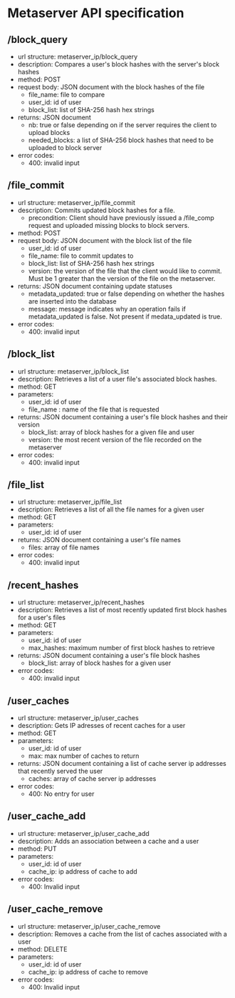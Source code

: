 # Metaserver API specification

## /block_query
* url structure: metaserver_ip/block_query
* description: Compares a user's block hashes with the server's block hashes 
* method: POST
* request body: JSON document with the block hashes of the file
  * file_name: file to compare
  * user_id: id of user 
  * block_list: list of SHA-256 hash hex strings
* returns: JSON document 
  * nb: true or false depending on if the server requires the client to upload blocks
  * needed_blocks: a list of SHA-256 block hashes that need to be uploaded to block server  
* error codes:
  * 400: invalid input
  
## /file_commit
* url structure: metaserver_ip/file_commit
* description: Commits updated block hashes for a file.  
  * precondition: Client should have previously issued a /file_comp request and uploaded missing blocks to block servers. 
* method: POST
* request body: JSON document with the block list of the file
  * user_id: id of user
  * file_name: file to commit updates to  
  * block_list: list of SHA-256 hash hex strings
  * version: the version of the file that the client would like to commit. Must be 1 greater than the version of the file on the              metaserver. 
* returns: JSON document containing update statuses
  * metadata_updated: true or false depending on whether the hashes are inserted into the database
  * message: message indicates why an operation fails if metadata_updated is false. Not present if medata_updated is true.
* error codes:
  * 400: invalid input
  
## /block_list
* url structure: metaserver_ip/block_list
* description: Retrieves a list of a user file's associated block hashes.   
* method: GET
* parameters: 
  * user_id: id of user
  * file_name : name of the file that is requested
* returns: JSON document containing a user's file block hashes and their version
  * block_list: array of block hashes for a given file and user
  * version: the most recent version of the file recorded on the metaserver 
* error codes:
  * 400: invalid input

## /file_list
* url structure: metaserver_ip/file_list
* description: Retrieves a list of all the file names for a given user   
* method: GET
* parameters: 
  * user_id: id of user
* returns: JSON document containing a user's file names
  * files: array of file names
* error codes:
  * 400: invalid input

## /recent_hashes
* url structure: metaserver_ip/recent_hashes
* description: Retrieves a list of most recently updated first block hashes for a user's files 
* method: GET
* parameters: 
  * user_id: id of user
  * max_hashes: maximum number of first block hashes to retrieve
* returns: JSON document containing a user's file block hashes 
  * block_list: array of block hashes for a given user 
* error codes:
  * 400: invalid input 

## /user_caches
* url structure: metaserver_ip/user_caches
* description: Gets IP adresses of recent caches for a user
* method: GET
* parameters: 
  * user_id: id of user
  * max: max number of caches to return
* returns: JSON document containing a list of cache server ip addresses that recently served the user
  * caches: array of cache server ip addresses
* error codes:
  * 400: No entry for user 

## /user_cache_add
* url structure: metaserver_ip/user_cache_add
* description: Adds an association between a cache and a user
* method: PUT
* parameters: 
  * user_id: id of user
  * cache_ip: ip address of cache to add
* error codes:
  * 400: Invalid input

## /user_cache_remove
* url structure: metaserver_ip/user_cache_remove
* description: Removes a cache from the list of caches associated with a user
* method: DELETE
* parameters: 
  * user_id: id of user
  * cache_ip: ip address of cache to remove
* error codes:
  * 400: Invalid input
